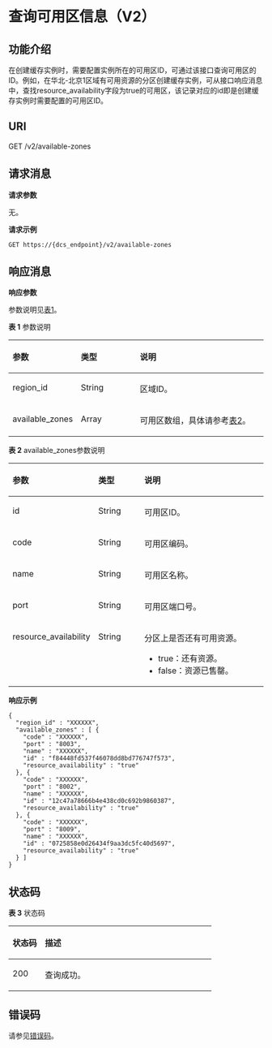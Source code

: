 # 查询可用区信息（V2）<a name="ZH-CN_TOPIC_0244971573"></a>

## 功能介绍<a name="section164151825713"></a>

在创建缓存实例时，需要配置实例所在的可用区ID，可通过该接口查询可用区的ID。例如，在华北-北京1区域有可用资源的分区创建缓存实例，可从接口响应消息中，查找resource\_availability字段为true的可用区，该记录对应的id即是创建缓存实例时需要配置的可用区ID。

## **URI**<a name="section11589173274"></a>

GET /v2/available-zones

## **请求消息**<a name="section1271822314281"></a>

**请求参数**

无。

**请求示例**

```
GET https://{dcs_endpoint}/v2/available-zones
```

## **响应消息**<a name="section1745154162813"></a>

**响应参数**

参数说明见[表1](#table5725353918)。

**表 1**  参数说明

<a name="table5725353918"></a>
<table><thead align="left"><tr id="row1862534399"><th class="cellrowborder" valign="top" width="20.41%" id="mcps1.2.4.1.1"><p id="p2615536391"><a name="p2615536391"></a><a name="p2615536391"></a>参数</p>
</th>
<th class="cellrowborder" valign="top" width="24.490000000000002%" id="mcps1.2.4.1.2"><p id="p86453163917"><a name="p86453163917"></a><a name="p86453163917"></a>类型</p>
</th>
<th class="cellrowborder" valign="top" width="55.1%" id="mcps1.2.4.1.3"><p id="p196135383919"><a name="p196135383919"></a><a name="p196135383919"></a>说明</p>
</th>
</tr>
</thead>
<tbody><tr id="row137195353920"><td class="cellrowborder" valign="top" width="20.41%" headers="mcps1.2.4.1.1 "><p id="p126953173914"><a name="p126953173914"></a><a name="p126953173914"></a>region_id</p>
</td>
<td class="cellrowborder" valign="top" width="24.490000000000002%" headers="mcps1.2.4.1.2 "><p id="p197135314392"><a name="p197135314392"></a><a name="p197135314392"></a>String</p>
</td>
<td class="cellrowborder" valign="top" width="55.1%" headers="mcps1.2.4.1.3 "><p id="p18755363917"><a name="p18755363917"></a><a name="p18755363917"></a>区域ID。</p>
</td>
</tr>
<tr id="row075534392"><td class="cellrowborder" valign="top" width="20.41%" headers="mcps1.2.4.1.1 "><p id="p6715311397"><a name="p6715311397"></a><a name="p6715311397"></a>available_zones</p>
</td>
<td class="cellrowborder" valign="top" width="24.490000000000002%" headers="mcps1.2.4.1.2 "><p id="p7755373913"><a name="p7755373913"></a><a name="p7755373913"></a>Array</p>
</td>
<td class="cellrowborder" valign="top" width="55.1%" headers="mcps1.2.4.1.3 "><p id="p3775313395"><a name="p3775313395"></a><a name="p3775313395"></a>可用区数组，具体请参考<a href="#table20901104905614">表2</a>。</p>
</td>
</tr>
</tbody>
</table>

**表 2**  available\_zones参数说明

<a name="table20901104905614"></a>
<table><thead align="left"><tr id="row12901249155618"><th class="cellrowborder" valign="top" width="21.21212121212121%" id="mcps1.2.4.1.1"><p id="p6686654192615"><a name="p6686654192615"></a><a name="p6686654192615"></a>参数</p>
</th>
<th class="cellrowborder" valign="top" width="20.202020202020204%" id="mcps1.2.4.1.2"><p id="p129029492566"><a name="p129029492566"></a><a name="p129029492566"></a>类型</p>
</th>
<th class="cellrowborder" valign="top" width="58.58585858585859%" id="mcps1.2.4.1.3"><p id="p690217494561"><a name="p690217494561"></a><a name="p690217494561"></a>说明</p>
</th>
</tr>
</thead>
<tbody><tr id="row139022491568"><td class="cellrowborder" valign="top" width="21.21212121212121%" headers="mcps1.2.4.1.1 "><p id="p1290214497560"><a name="p1290214497560"></a><a name="p1290214497560"></a>id</p>
</td>
<td class="cellrowborder" valign="top" width="20.202020202020204%" headers="mcps1.2.4.1.2 "><p id="p29021492564"><a name="p29021492564"></a><a name="p29021492564"></a>String</p>
</td>
<td class="cellrowborder" valign="top" width="58.58585858585859%" headers="mcps1.2.4.1.3 "><p id="p1990217498567"><a name="p1990217498567"></a><a name="p1990217498567"></a>可用区ID。</p>
</td>
</tr>
<tr id="row490216496566"><td class="cellrowborder" valign="top" width="21.21212121212121%" headers="mcps1.2.4.1.1 "><p id="p2902164995619"><a name="p2902164995619"></a><a name="p2902164995619"></a>code</p>
</td>
<td class="cellrowborder" valign="top" width="20.202020202020204%" headers="mcps1.2.4.1.2 "><p id="p1902124917569"><a name="p1902124917569"></a><a name="p1902124917569"></a>String</p>
</td>
<td class="cellrowborder" valign="top" width="58.58585858585859%" headers="mcps1.2.4.1.3 "><p id="p1490212498563"><a name="p1490212498563"></a><a name="p1490212498563"></a>可用区编码。</p>
</td>
</tr>
<tr id="row119023498565"><td class="cellrowborder" valign="top" width="21.21212121212121%" headers="mcps1.2.4.1.1 "><p id="p15902649165614"><a name="p15902649165614"></a><a name="p15902649165614"></a>name</p>
</td>
<td class="cellrowborder" valign="top" width="20.202020202020204%" headers="mcps1.2.4.1.2 "><p id="p119022492561"><a name="p119022492561"></a><a name="p119022492561"></a>String</p>
</td>
<td class="cellrowborder" valign="top" width="58.58585858585859%" headers="mcps1.2.4.1.3 "><p id="p2902204935616"><a name="p2902204935616"></a><a name="p2902204935616"></a>可用区名称。</p>
</td>
</tr>
<tr id="row890204912564"><td class="cellrowborder" valign="top" width="21.21212121212121%" headers="mcps1.2.4.1.1 "><p id="p79021549175610"><a name="p79021549175610"></a><a name="p79021549175610"></a>port</p>
</td>
<td class="cellrowborder" valign="top" width="20.202020202020204%" headers="mcps1.2.4.1.2 "><p id="p10902949165614"><a name="p10902949165614"></a><a name="p10902949165614"></a>String</p>
</td>
<td class="cellrowborder" valign="top" width="58.58585858585859%" headers="mcps1.2.4.1.3 "><p id="p17902154925615"><a name="p17902154925615"></a><a name="p17902154925615"></a>可用区端口号。</p>
</td>
</tr>
<tr id="row1285718223542"><td class="cellrowborder" valign="top" width="21.21212121212121%" headers="mcps1.2.4.1.1 "><p id="p28591422145411"><a name="p28591422145411"></a><a name="p28591422145411"></a>resource_availability</p>
</td>
<td class="cellrowborder" valign="top" width="20.202020202020204%" headers="mcps1.2.4.1.2 "><p id="p11859172215541"><a name="p11859172215541"></a><a name="p11859172215541"></a>String</p>
</td>
<td class="cellrowborder" valign="top" width="58.58585858585859%" headers="mcps1.2.4.1.3 "><p id="p1219863831719"><a name="p1219863831719"></a><a name="p1219863831719"></a>分区上是否还有可用资源。</p>
<a name="ul17198113812171"></a><a name="ul17198113812171"></a><ul id="ul17198113812171"><li>true：还有资源。</li><li>false：资源已售罄。</li></ul>
</td>
</tr>
</tbody>
</table>

**响应示例**

```
{ 
  "region_id" : "XXXXXX", 
  "available_zones" : [ { 
    "code" : "XXXXXX", 
    "port" : "8003", 
    "name" : "XXXXXX", 
    "id" : "f84448fd537f46078dd8bd776747f573", 
    "resource_availability" : "true" 
  }, { 
    "code" : "XXXXXX", 
    "port" : "8002", 
    "name" : "XXXXXX", 
    "id" : "12c47a78666b4e438cd0c692b9860387", 
    "resource_availability" : "true" 
  }, { 
    "code" : "XXXXXX", 
    "port" : "8009", 
    "name" : "XXXXXX", 
    "id" : "0725858e0d26434f9aa3dc5fc40d5697", 
    "resource_availability" : "true" 
  } ] 
}
```

## **状态码**<a name="section9114171291417"></a>

**表 3**  状态码

<a name="table201151124142"></a>
<table><thead align="left"><tr id="row61151912141410"><th class="cellrowborder" valign="top" width="15.98%" id="mcps1.2.3.1.1"><p id="p18115512151411"><a name="p18115512151411"></a><a name="p18115512151411"></a>状态码</p>
</th>
<th class="cellrowborder" valign="top" width="84.02%" id="mcps1.2.3.1.2"><p id="p41151712151419"><a name="p41151712151419"></a><a name="p41151712151419"></a>描述</p>
</th>
</tr>
</thead>
<tbody><tr id="row811551251417"><td class="cellrowborder" valign="top" width="15.98%" headers="mcps1.2.3.1.1 "><p id="p17115201211417"><a name="p17115201211417"></a><a name="p17115201211417"></a>200</p>
</td>
<td class="cellrowborder" valign="top" width="84.02%" headers="mcps1.2.3.1.2 "><p id="p16116151214148"><a name="p16116151214148"></a><a name="p16116151214148"></a>查询成功。</p>
</td>
</tr>
</tbody>
</table>

## 错误码<a name="section2474153964211"></a>

请参见[错误码](错误码.md)。

